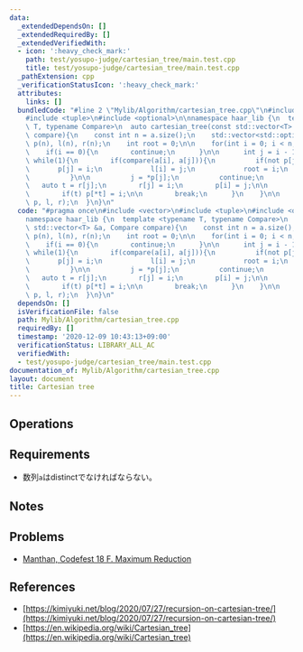```yaml
---
data:
  _extendedDependsOn: []
  _extendedRequiredBy: []
  _extendedVerifiedWith:
  - icon: ':heavy_check_mark:'
    path: test/yosupo-judge/cartesian_tree/main.test.cpp
    title: test/yosupo-judge/cartesian_tree/main.test.cpp
  _pathExtension: cpp
  _verificationStatusIcon: ':heavy_check_mark:'
  attributes:
    links: []
  bundledCode: "#line 2 \"Mylib/Algorithm/cartesian_tree.cpp\"\n#include <vector>\n\
    #include <tuple>\n#include <optional>\n\nnamespace haar_lib {\n  template <typename\
    \ T, typename Compare>\n  auto cartesian_tree(const std::vector<T> &a, Compare\
    \ compare){\n    const int n = a.size();\n    std::vector<std::optional<int>>\
    \ p(n), l(n), r(n);\n    int root = 0;\n\n    for(int i = 0; i < n; ++i){\n  \
    \    if(i == 0){\n        continue;\n      }\n\n      int j = i - 1;\n\n     \
    \ while(1){\n        if(compare(a[i], a[j])){\n          if(not p[j]){\n     \
    \       p[j] = i;\n            l[i] = j;\n            root = i;\n            break;\n\
    \          }\n\n          j = *p[j];\n          continue;\n        }\n\n     \
    \   auto t = r[j];\n        r[j] = i;\n        p[i] = j;\n\n        l[i] = t;\n\
    \        if(t) p[*t] = i;\n\n        break;\n      }\n    }\n\n    return std::make_tuple(root,\
    \ p, l, r);\n  }\n}\n"
  code: "#pragma once\n#include <vector>\n#include <tuple>\n#include <optional>\n\n\
    namespace haar_lib {\n  template <typename T, typename Compare>\n  auto cartesian_tree(const\
    \ std::vector<T> &a, Compare compare){\n    const int n = a.size();\n    std::vector<std::optional<int>>\
    \ p(n), l(n), r(n);\n    int root = 0;\n\n    for(int i = 0; i < n; ++i){\n  \
    \    if(i == 0){\n        continue;\n      }\n\n      int j = i - 1;\n\n     \
    \ while(1){\n        if(compare(a[i], a[j])){\n          if(not p[j]){\n     \
    \       p[j] = i;\n            l[i] = j;\n            root = i;\n            break;\n\
    \          }\n\n          j = *p[j];\n          continue;\n        }\n\n     \
    \   auto t = r[j];\n        r[j] = i;\n        p[i] = j;\n\n        l[i] = t;\n\
    \        if(t) p[*t] = i;\n\n        break;\n      }\n    }\n\n    return std::make_tuple(root,\
    \ p, l, r);\n  }\n}\n"
  dependsOn: []
  isVerificationFile: false
  path: Mylib/Algorithm/cartesian_tree.cpp
  requiredBy: []
  timestamp: '2020-12-09 10:43:13+09:00'
  verificationStatus: LIBRARY_ALL_AC
  verifiedWith:
  - test/yosupo-judge/cartesian_tree/main.test.cpp
documentation_of: Mylib/Algorithm/cartesian_tree.cpp
layout: document
title: Cartesian tree
---
```


## Operations

## Requirements

- 数列`a`はdistinctでなければならない。

## Notes

## Problems

- [Manthan, Codefest 18 F. Maximum Reduction](https://codeforces.com/contest/1037/problem/F)

## References

- [https://kimiyuki.net/blog/2020/07/27/recursion-on-cartesian-tree/](https://kimiyuki.net/blog/2020/07/27/recursion-on-cartesian-tree/)
- [https://en.wikipedia.org/wiki/Cartesian_tree](https://en.wikipedia.org/wiki/Cartesian_tree)
